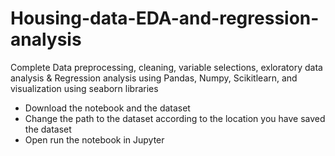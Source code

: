 # Housing-data-EDA-and-regression-analysis
Complete Data preprocessing, cleaning, variable selections, exloratory data analysis &amp; Regression analysis using Pandas, Numpy, Scikitlearn, and visualization using seaborn libraries

* Download the notebook and the dataset
* Change the path to the dataset according to the location you have saved the dataset
* Open run the notebook in Jupyter
